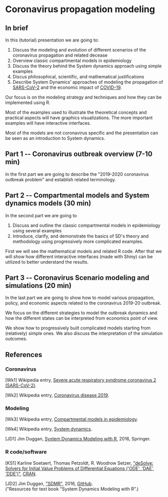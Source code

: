 # Coronavirus propagation modeling

## In brief

In this (tutorial) presentation we are going to:
1. Discuss the modeling and evolution of different scenarios of the coronavirus propagation and related decease
2. Overview classic compartmental models in epidemiology
4. Discuss the theory behind the System dynamics approach using simple examples
3. Discus philosophical, scientific, and mathematical justifications
5. Describe System Dynamics' approaches of modeling the propagation of
[SARS-CoV-2](https://en.wikipedia.org/wiki/Severe_acute_respiratory_syndrome_coronavirus_2) 
and the economic impact of 
[COVID-19](https://en.wikipedia.org/wiki/Coronavirus_disease_2019). 

Our focus is on the modeling strategy and techniques and how they can be implemented using R.

Most of the examples used to illustrate the theoretical concepts and practical aspects will have 
graphics visualizations. The more important examples will have interactive interfaces. 

Most of the models are not coronavirus specific and the presentation can be seen as an introduction to System dynamics.

## Part 1 -- Coronavirus outbreak overview (7-10 min)

In the first part we are going to describe the "2019-2020 coronavirus outbreak problem" and
establish related terminology.

## Part 2 -- Compartmental models and System dynamics models (30 min)

In the second part we are going to
1. Discuss and outline the classic compartmental models in epidemiology using several examples
2. Introduce, clarify, and demonstrate the basics of SD's theory and methodology 
using progressively more complicated examples.

First we will see the mathematical models and related R code. 
After that we will show how different interactive interfaces (made with Shiny) can be utilized to better understand
the results.

## Part 3 -- Coronavirus Scenario modeling and simulations (20 min)

In the last part we are going to show how to model various propagation, policy, and economic aspects related to the 
coronavirus 2019-20 outbreak. 

We focus on the different strategies to model the outbreak dynamics and how the different 
states can be interpreted from economics point of view.

We show how to progressively built complicated models starting from (relatively) simple ones. 
We also discuss the interpretation of the simulation outcomes.


## References

### Coronavirus 

\[Wk1\] Wikipedia entry, 
[Severe acute respiratory syndrome coronavirus 2 (SARS-CoV-2)](https://en.wikipedia.org/wiki/Severe_acute_respiratory_syndrome_coronavirus_2).

\[Wk2\] Wikipedia entry,
[Coronavirus disease 2019](https://en.wikipedia.org/wiki/Coronavirus_disease_2019).

### Modeling

\[Wk3\] Wikipedia entry,
[Compartmental models in epidemiology](https://en.wikipedia.org/wiki/Compartmental_models_in_epidemiology).

\[Wk4\] Wikipedia entry,
[System dynamics](https://en.wikipedia.org/wiki/System_dynamics).

\[JD1\] Jim Duggan, 
[System Dynamics Modeling with R](https://www.springer.com/gp/book/9783319340418), 
2016, Springer.

### R code/software

\[KS1\] Karline Soetaert, Thomas Petzoldt, R. Woodrow Setzer,
["deSolve: Solvers for Initial Value Problems of Differential Equations ('ODE', 'DAE', 'DDE')"](https://cran.r-project.org/web/packages/deSolve/index.html),
[CRAN](https://cran.r-project.org). 

\[JD2\] Jim Duggan, 
["SDMR"](https://github.com/JimDuggan/SDMR), 
2016, 
[GitHub](https://github.com/JimDuggan).   
("Resources for text book "System Dynamics Modeling with R".)
 
 